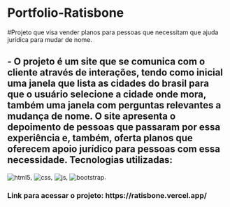 # Portfolio-Ratisbone

#Projeto que visa vender planos para pessoas que necessitam que ajuda jurídica para mudar de nome.

<h2> - O projeto é um site que se comunica com o cliente através de interações, tendo como inicial uma janela que lista as cidades do brasil para que o usuário selecione a cidade onde mora, também uma janela com perguntas relevantes a mudança de nome. O site apresenta o depoimento de pessoas que passaram por essa experiência e, também, oferta planos que oferecem apoio jurídico para pessoas com essa necessidade. Tecnologias utilizadas:</h2> <img align="center" alt="html5" src="https://img.shields.io/badge/HTML5-E34F26?style=for-the-badge&logo=html5&logoColor=white" />, <img align="center" alt="css" src="https://img.shields.io/badge/CSS3-1572B6?style=for-the-badge&logo=css3&logoColor=white" />, <img align="center" alt="js" src="https://img.shields.io/badge/JavaScript-F7DF1E?style=for-the-badge&logo=javascript&logoColor=black" />, <img align="center" alt="bootstrap" src="https://img.shields.io/badge/bootstrap-%23563D7C.svg?style=for-the-badge&logo=bootstrap&logoColor=white" />.

<h3> Link para acessar o projeto: https://ratisbone.vercel.app/ </h3>
